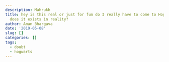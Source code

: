 ```yaml
---
description: Mahrukh
title: hey is this real or just for fun do I really have to come to Hogwarts wait.
  does it exists in reality?
author: Aman Bhargava
date: '2019-05-08'
slug: []
categories: []
tags:
  - doubt
  - hogwarts
---
```


